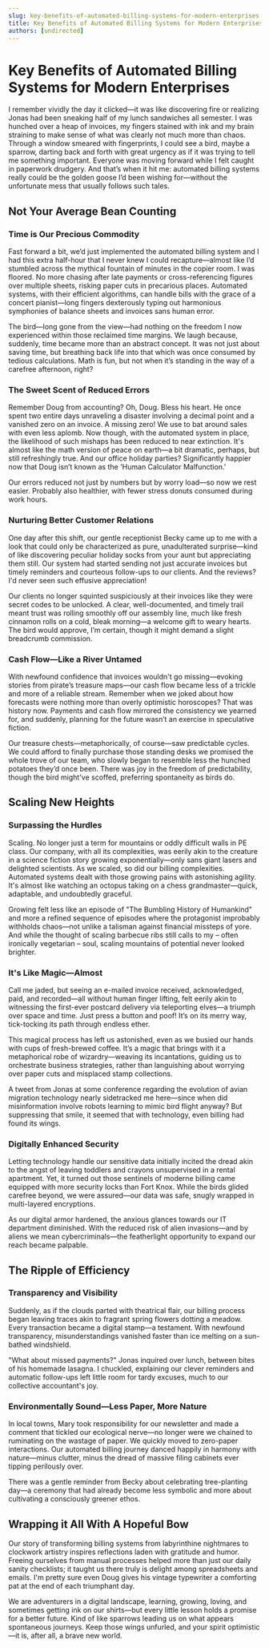 ```yaml
---
slug: key-benefits-of-automated-billing-systems-for-modern-enterprises
title: Key Benefits of Automated Billing Systems for Modern Enterprises
authors: [undirected]
---
```



# Key Benefits of Automated Billing Systems for Modern Enterprises

I remember vividly the day it clicked—it was like discovering fire or realizing Jonas had been sneaking half of my lunch sandwiches all semester. I was hunched over a heap of invoices, my fingers stained with ink and my brain straining to make sense of what was clearly not much more than chaos. Through a window smeared with fingerprints, I could see a bird, maybe a sparrow, darting back and forth with great urgency as if it was trying to tell me something important. Everyone was moving forward while I felt caught in paperwork drudgery. And that’s when it hit me: automated billing systems really could be the golden goose I’d been wishing for—without the unfortunate mess that usually follows such tales.

## Not Your Average Bean Counting

### Time is Our Precious Commodity

Fast forward a bit, we’d just implemented the automated billing system and I had this extra half-hour that I never knew I could recapture—almost like I’d stumbled across the mythical fountain of minutes in the copier room. I was floored. No more chasing after late payments or cross-referencing figures over multiple sheets, risking paper cuts in precarious places. Automated systems, with their efficient algorithms, can handle bills with the grace of a concert pianist—long fingers dexterously typing out harmonious symphonies of balance sheets and invoices sans human error.

The bird—long gone from the view—had nothing on the freedom I now experienced within those reclaimed time margins. We laugh because, suddenly, time became more than an abstract concept. It was not just about saving time, but breathing back life into that which was once consumed by tedious calculations. Math is fun, but not when it’s standing in the way of a carefree afternoon, right?

### The Sweet Scent of Reduced Errors

Remember Doug from accounting? Oh, Doug. Bless his heart. He once spent two entire days unraveling a disaster involving a decimal point and a vanished zero on an invoice. A missing zero! We use to bat around sales with even less aplomb. Now though, with the automated system in place, the likelihood of such mishaps has been reduced to near extinction. It's almost like the math version of peace on earth—a bit dramatic, perhaps, but still refreshingly true. And our office holiday parties? Significantly happier now that Doug isn’t known as the 'Human Calculator Malfunction.'

Our errors reduced not just by numbers but by worry load—so now we rest easier. Probably also healthier, with fewer stress donuts consumed during work hours. 

### Nurturing Better Customer Relations

One day after this shift, our gentle receptionist Becky came up to me with a look that could only be characterized as pure, unadulterated surprise—kind of like discovering peculiar holiday socks from your aunt but appreciating them still. Our system had started sending not just accurate invoices but timely reminders and courteous follow-ups to our clients. And the reviews? I'd never seen such effusive appreciation!

Our clients no longer squinted suspiciously at their invoices like they were secret codes to be unlocked. A clear, well-documented, and timely trail meant trust was rolling smoothly off our assembly line, much like fresh cinnamon rolls on a cold, bleak morning—a welcome gift to weary hearts. The bird would approve, I’m certain, though it might demand a slight breadcrumb commission.

### Cash Flow—Like a River Untamed

With newfound confidence that invoices wouldn't go missing—evoking stories from pirate’s treasure maps—our cash flow became less of a trickle and more of a reliable stream. Remember when we joked about how forecasts were nothing more than overly optimistic horoscopes? That was history now. Payments and cash flow mirrored the consistency we yearned for, and suddenly, planning for the future wasn’t an exercise in speculative fiction.

Our treasure chests—metaphorically, of course—saw predictable cycles. We could afford to finally purchase those standing desks we promised the whole trove of our team, who slowly began to resemble less the hunched potatoes they’d once been. There was joy in the freedom of predictability, though the bird might've scoffed, preferring spontaneity as birds do.

## Scaling New Heights

### Surpassing the Hurdles

Scaling. No longer just a term for mountains or oddly difficult walls in PE class. Our company, with all its complexities, was eerily akin to the creature in a science fiction story growing exponentially—only sans giant lasers and delighted scientists. As we scaled, so did our billing complexities. Automated systems dealt with those growing pains with astonishing agility. It's almost like watching an octopus taking on a chess grandmaster—quick, adaptable, and undoubtedly graceful.

Growing felt less like an episode of "The Bumbling History of Humankind" and more a refined sequence of episodes where the protagonist improbably withholds chaos—not unlike a talisman against financial missteps of yore. And while the thought of scaling barbecue ribs still calls to my – often ironically vegetarian – soul, scaling mountains of potential never looked brighter.

### It's Like Magic—Almost

Call me jaded, but seeing an e-mailed invoice received, acknowledged, paid, and recorded—all without human finger lifting, felt eerily akin to witnessing the first-ever postcard delivery via teleporting elves—a triumph over space and time. Just press a button and poof! It’s on its merry way, tick-tocking its path through endless ether.

This magical process has left us astonished, even as we busied our hands with cups of fresh-brewed coffee. It’s a magic that brings with it a metaphorical robe of wizardry—weaving its incantations, guiding us to orchestrate business strategies, rather than languishing about worrying over paper cuts and misplaced stamp collections. 

A tweet from Jonas at some conference regarding the evolution of avian migration technology nearly sidetracked me here—since when did misinformation involve robots learning to mimic bird flight anyway? But suppressing that smile, it seemed that with technology, even billing had found its wings.

### Digitally Enhanced Security

Letting technology handle our sensitive data initially incited the dread akin to the angst of leaving toddlers and crayons unsupervised in a rental apartment. Yet, it turned out those sentinels of moderne billing came equipped with more security locks than Fort Knox. While the birds glided carefree beyond, we were assured—our data was safe, snugly wrapped in multi-layered encryptions.

As our digital armor hardened, the anxious glances towards our IT department diminished. With the reduced risk of alien invasions—and by aliens we mean cybercriminals—the featherlight opportunity to expand our reach became palpable.

## The Ripple of Efficiency

### Transparency and Visibility

Suddenly, as if the clouds parted with theatrical flair, our billing process began leaving traces akin to fragrant spring flowers dotting a meadow. Every transaction became a digital stamp—a testament. With newfound transparency, misunderstandings vanished faster than ice melting on a sun-bathed windshield.

"What about missed payments?" Jonas inquired over lunch, between bites of his homemade lasagna. I chuckled, explaining our clever reminders and automatic follow-ups left little room for tardy excuses, much to our collective accountant's joy.

### Environmentally Sound—Less Paper, More Nature

In local towns, Mary took responsibility for our newsletter and made a comment that tickled our ecological nerve—no longer were we chained to ruminating on the wastage of paper. We quickly moved to zero-paper interactions. Our automated billing journey danced happily in harmony with nature—minus clutter, minus the dread of massive filing cabinets ever tipping perilously over.

There was a gentle reminder from Becky about celebrating tree-planting day—a ceremony that had already become less symbolic and more about cultivating a consciously greener ethos. 

## Wrapping it All With A Hopeful Bow

Our story of transforming billing systems from labyrinthine nightmares to clockwork artistry inspires reflections laden with gratitude and humor. Freeing ourselves from manual processes helped more than just our daily sanity checklists; it taught us there truly is delight among spreadsheets and emails. I'm pretty sure even Doug gives his vintage typewriter a comforting pat at the end of each triumphant day.

We are adventurers in a digital landscape, learning, growing, loving, and sometimes getting ink on our shirts—but every little lesson holds a promise for a better future. Kind of like sparrows leading us on what appears spontaneous journeys. Keep those wings unfurled, and your spirit optimistic—it is, after all, a brave new world.

